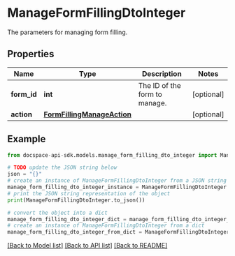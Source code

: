 # ManageFormFillingDtoInteger
The parameters for managing form filling.

## Properties

Name | Type | Description | Notes
------------ | ------------- | ------------- | -------------
**form_id** | **int** | The ID of the form to manage. | [optional] 
**action** | [**FormFillingManageAction**](FormFillingManageAction.md) |  | [optional] 

## Example

```python
from docspace-api-sdk.models.manage_form_filling_dto_integer import ManageFormFillingDtoInteger

# TODO update the JSON string below
json = "{}"
# create an instance of ManageFormFillingDtoInteger from a JSON string
manage_form_filling_dto_integer_instance = ManageFormFillingDtoInteger.from_json(json)
# print the JSON string representation of the object
print(ManageFormFillingDtoInteger.to_json())

# convert the object into a dict
manage_form_filling_dto_integer_dict = manage_form_filling_dto_integer_instance.to_dict()
# create an instance of ManageFormFillingDtoInteger from a dict
manage_form_filling_dto_integer_from_dict = ManageFormFillingDtoInteger.from_dict(manage_form_filling_dto_integer_dict)
```
[[Back to Model list]](../README.md#documentation-for-models) [[Back to API list]](../README.md#documentation-for-api-endpoints) [[Back to README]](../README.md)


